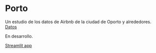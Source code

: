 # Porto
Un estudio de los datos de Airbnb de la ciudad de Oporto y alrededores. [Datos](http://insideairbnb.com/get-the-data/)

En desarrollo. 

[Streamlit app](https://vasallo94-porto-app-qf8397.streamlit.app)
